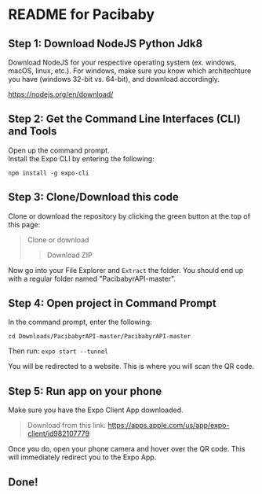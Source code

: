 # README for Pacibaby

## Step 1: Download NodeJS Python Jdk8

Download NodeJS for your respective operating system (ex. windows, macOS, linux, etc.). 
For windows, make sure you know which architechture you have (windows 32-bit vs. 64-bit), and download accordingly.

https://nodejs.org/en/download/

## Step 2: Get the Command Line Interfaces (CLI) and Tools  

Open up the command prompt.
<br>Install the Expo CLI by entering the following:

`npm install -g expo-cli`

## Step 3: Clone/Download this code 

Clone or download the repository by clicking the green button at the top of this page:
> Clone or download
>> Download ZIP

Now go into your File Explorer and `Extract` the folder. You should end up with a regular folder named "PacibabyrAPI-master".

## Step 4: Open project in Command Prompt

In the command prompt, enter the following:

`cd Downloads/PacibabyrAPI-master/PacibabyrAPI-master`

Then run:
`expo start --tunnel`

You will be redirected to a website. This is where you will scan the QR code. 

## Step 5: Run app on your phone

Make sure you have the Expo Client App downloaded. 
> Download from this link: https://apps.apple.com/us/app/expo-client/id982107779

Once you do, open your phone camera and hover over the QR code. This will immediately redirect you to the Expo App.

## Done!
